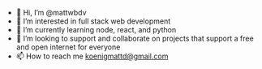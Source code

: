 - 👋 Hi, I’m @mattwbdv
- 👀 I’m interested in full stack web development  
- 🌱 I’m currently learning node, react, and python 
- 💞️ I’m looking to support and collaborate on projects that support a free and open internet for everyone
- 📫 How to reach me koenigmattd@gmail.com



